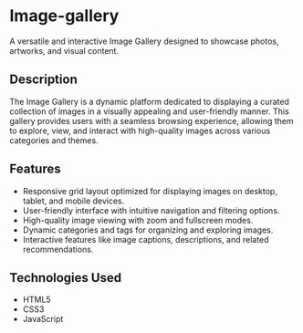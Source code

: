 # Image-gallery
A versatile and interactive Image Gallery designed to showcase photos, artworks, and visual content.

## Description

The Image Gallery is a dynamic platform dedicated to displaying a curated collection of images in a visually appealing and user-friendly manner. This gallery provides users with a seamless browsing experience, allowing them to explore, view, and interact with high-quality images across various categories and themes.

## Features

- Responsive grid layout optimized for displaying images on desktop, tablet, and mobile devices.
- User-friendly interface with intuitive navigation and filtering options.
- High-quality image viewing with zoom and fullscreen modes.
- Dynamic categories and tags for organizing and exploring images.
- Interactive features like image captions, descriptions, and related recommendations.

## Technologies Used

- HTML5
- CSS3 
- JavaScript 
